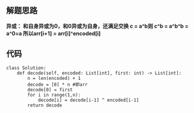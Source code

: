 ## 解题思路

**异或： 和自身异或为0，和0异或为自身，还满足交换 c = a^b则 c^b = a^b^b = a^0=a 所以arr[i+1] = arr[i]^encoded[i]**  



## 代码
```
class Solution:
    def decode(self, encoded: List[int], first: int) -> List[int]:
        n = len(encoded) + 1
        decode = [0] * n #即arr
        decode[0] = first
        for i in range(1,n):
            decode[i] = decode[i-1] ^ encoded[i-1]
        return decode
```
